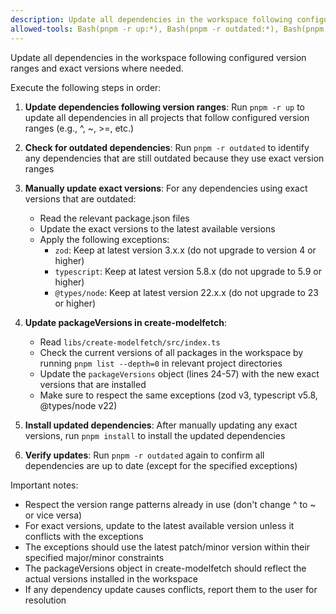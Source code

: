 ```yaml
---
description: Update all dependencies in the workspace following configured version ranges
allowed-tools: Bash(pnpm -r up:*), Bash(pnpm -r outdated:*), Bash(pnpm list:*), Bash(pnpm view:*), MultiEdit(**/package.json), Edit(**/package.json), Edit(libs/create-modelfetch/src/index.ts)
---
```


Update all dependencies in the workspace following configured version ranges and exact versions where needed.

Execute the following steps in order:

1. **Update dependencies following version ranges**: Run `pnpm -r up` to update all dependencies in all projects that follow configured version ranges (e.g., ^, ~, >=, etc.)

2. **Check for outdated dependencies**: Run `pnpm -r outdated` to identify any dependencies that are still outdated because they use exact version ranges

3. **Manually update exact versions**: For any dependencies using exact versions that are outdated:
   - Read the relevant package.json files
   - Update the exact versions to the latest available versions
   - Apply the following exceptions:
     - `zod`: Keep at latest version 3.x.x (do not upgrade to version 4 or higher)
     - `typescript`: Keep at latest version 5.8.x (do not upgrade to 5.9 or higher)
     - `@types/node`: Keep at latest version 22.x.x (do not upgrade to 23 or higher)

4. **Update packageVersions in create-modelfetch**:
   - Read `libs/create-modelfetch/src/index.ts`
   - Check the current versions of all packages in the workspace by running `pnpm list --depth=0` in relevant project directories
   - Update the `packageVersions` object (lines 24-57) with the new exact versions that are installed
   - Make sure to respect the same exceptions (zod v3, typescript v5.8, @types/node v22)

5. **Install updated dependencies**: After manually updating any exact versions, run `pnpm install` to install the updated dependencies

6. **Verify updates**: Run `pnpm -r outdated` again to confirm all dependencies are up to date (except for the specified exceptions)

Important notes:
- Respect the version range patterns already in use (don't change ^ to ~ or vice versa)
- For exact versions, update to the latest available version unless it conflicts with the exceptions
- The exceptions should use the latest patch/minor version within their specified major/minor constraints
- The packageVersions object in create-modelfetch should reflect the actual versions installed in the workspace
- If any dependency update causes conflicts, report them to the user for resolution
